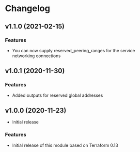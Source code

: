 # Changelog

## v1.1.0 (2021-02-15)

### Features

* You can now supply reserved_peering_ranges for the service networking connections

## v1.0.1 (2020-11-30)

### Features

* Added outputs for reserved global addresses

## v1.0.0 (2020-11-23)

* Initial release

### Features

* Initial release of this module based on Terraform 0.13
